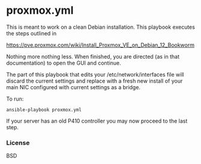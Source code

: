 # proxmox.yml


This is meant to work on a clean Debian installation. This playbook executes the steps outlined in

https://pve.proxmox.com/wiki/Install_Proxmox_VE_on_Debian_12_Bookworm

Nothing more nothing less. When finished, you are directed (as in that documentation) to open the GUI and continue.

The part of this playbook that edits your /etc/network/interfaces file will discard the current settings and 
replace with a fresh new install of your main NIC configured with current settings as a bridge.


To run:

```
ansible-playbook proxmox.yml
```

If your server has an old P410 controller you may now proceed to the last step.

### License

BSD
